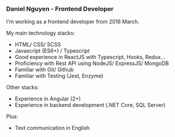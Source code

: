 ### Daniel Nguyen - Frontend Developer

I'm working as a frontend developer from 2018 March.

My main technology stacks:
- HTML/ CSS/ SCSS
- Javascript (ES6+) / Typescript
- Good experience in ReactJS with Typescript, Hooks, Redux...
- Proficiency with Rest API using NodeJS/ ExpressJS/ MongoDB
- Familiar with Git/ Github
- Familiar with Testing (Jest, Enzyme)

Other stacks:
- Experience in Angular (2+)
- Experience in backend development (.NET Core, SQL Server)

Plus:
- Text communication in English


